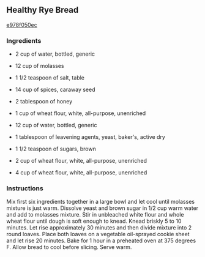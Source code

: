 ## Healthy Rye Bread

[e978f050ec](http://www.food.com/recipe/healthy-rye-bread-252294)

### Ingredients

 - 2 cup of water, bottled, generic

 - 12 cup of molasses

 - 1 1/2 teaspoon of salt, table

 - 14 cup of spices, caraway seed

 - 2 tablespoon of honey

 - 1 cup of wheat flour, white, all-purpose, unenriched

 - 12 cup of water, bottled, generic

 - 1 tablespoon of leavening agents, yeast, baker's, active dry

 - 1 1/2 teaspoon of sugars, brown

 - 2 cup of wheat flour, white, all-purpose, unenriched

 - 4 cup of wheat flour, white, all-purpose, unenriched

### Instructions

Mix first six ingredients together in a large bowl and let cool until molasses mixture is just warm. Dissolve yeast and brown sugar in 1/2 cup warm water and add to molasses mixture. Stir in unbleached white flour and whole wheat flour until dough is soft enough to knead. Knead briskly 5 to 10 minutes. Let rise approximately 30 minutes and then divide mixture into 2 round loaves. Place both loaves on a vegetable oil-sprayed cookie sheet and let rise 20 minutes. Bake for 1 hour in a preheated oven at 375 degrees F. Allow bread to cool before slicing. Serve warm.
